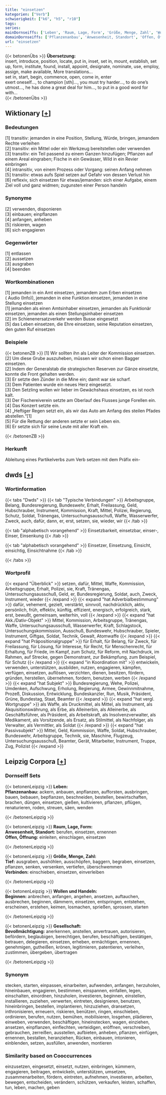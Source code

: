 ```yaml
---
title: "einsetzen"
kategorien: ["Verb"]
schwierigkeit: ["k6", "h5", "r10"]
tags:
series:
mainDornseiffs: ['Leben', 'Raum, Lage, Form', 'Größe, Menge, Zahl', 'Wollen und Handeln', 'Gesellschaft']
domainDornseiffs: ['Pflanzenanbau', 'Anwesenheit, Standort', 'Offen, Öffnung', 'Tief', 'Verbinden', 'Beginnen', 'Bevollmächtigung']
url: "einsetzen"
---
```


{{< betonenÜbs >}}
**Übersetzung:**  
insert, introduce, position, locate, put in, inset, set in, mount, establish, set up, form, institute, found, install, appoint, designate, nominate, use, employ, assign, make available, More translations...  
set in, start, begin, commence, open, come in, enter  
exert oneself..., to champion [sth]..., you must try harder..., to do one’s utmost..., he has done a great deal for him..., to put in a good word for with...  
{{< /betonenÜbs >}}

## Wiktionary [[+](https://de.wiktionary.org/wiki/einsetzen)]

### Bedeutungen
[1] transitiv: jemanden in eine Position, Stellung, Würde, bringen, jemandem Rechte verleihen  
[2] transitiv: ein Mittel oder ein Werkzeug bereitstellen oder verwenden  
[3] transitiv: ein Teil passend zu einem Ganzen hinzufügen; Pflanzen auf einem Areal eingraben; Fische in ein Gewässer, Wild in ein Revier einbringen  
[4] intransitiv, von einem Prozess oder Vorgang: seinen Anfang nehmen  
[5] transitiv: etwas aufs Spiel setzen auf Gefahr von dessen Verlust hin  
[6] reflexiv, sich einsetzen für etwas/jemanden: sich einer Aufgabe, einem Ziel voll und ganz widmen; zugunsten einer Person handeln  

### Synonyme
[2] verwenden, disponieren  
[3] einbauen; einpflanzen  
[4] anfangen, anheben  
[5] riskieren, wagen  
[6] sich engagieren  

### Gegenwörter
[1] entlassen  
[2] aussetzen  
[3] ausgraben  
[4] beenden  

### Wortkombinationen
[1] jemanden in ein Amt einsetzen, jemandem zum Erben einsetzen ( Audio (Info)), jemanden in eine Funktion einsetzen, jemanden in eine Stellung einsetzen  
[1] jemanden als einen Amtsinhaber einsetzen, jemanden als Funktionär einsetzen, jemanden als einen Stellungsinhaber einsetzen  
[2] im Schienenersatzverkehr werden Busse eingesetzt  
[5] das Leben einsetzen, die Ehre einsetzen, seine Reputation einsetzen, den guten Ruf einsetzen  

### Beispiele
{{< betonenZB >}}
[1] Wir sollten ihn als Leiter der Kommission einsetzen.  
[2] Um diese Grube auszuheben, müssen wir schon einen Bagger einsetzen.  
[2] Indem der Generalstab die strategischen Reserven zur Gänze einsetzte, konnte die Front gehalten werden.  
[3] Er setzte den Zünder in die Mine ein; damit war sie scharf.  
[3] Dem Patienten wurde ein neues Herz eingesetzt.  
[3] Den Setzling wollen wir lieber im Gewächshaus einsetzen, es ist noch kalt.  
[3] Der Fischereiverein setzte am Oberlauf des Flusses junge Forellen ein.  
[4] Das Konzert setzte ein.  
[4] „Heftiger Regen setzt ein, als wir das Auto am Anfang des steilen Pfades abstellen.“[1]  
[5] Für die Rettung der anderen setzte er sein Leben ein.  
[6] Er setzte sich für seine Leute mit aller Kraft ein.  

{{< /betonenZB >}}
### Herkunft
Ableitung eines Partikelverbs zum Verb setzen mit dem Präfix ein-  



## dwds [[+](https://www.dwds.de/wb/einsetzen)]

### Wortinformation
{{< tabs "Dwds" >}}
{{< tab "Typische Verbindungen" >}}
Arbeitsgruppe, Belang, Bundesregierung, Bundeswehr, Erhalt, Freilassung, Geld, Hubschrauber, Instrument, Kommission, Kraft, Mittel, Polizei, Regierung, Schutz, Soldat, Tränengas, Untersuchungsausschuß, Waffe, Wasserwerfer, Zweck, auch, dafür, dann, er, erst, setzen, sie, wieder, wir
{{< /tab >}}

{{< tab "alphabetisch vorangehend" >}}
Einsetzbarkeit, einsetzbar, einser-, Einser, Einsenkung
{{< /tab >}}

{{< tab "alphabetisch vorangehend" >}}
Einsetzer, Einsetzung, Einsicht, einsichtig, Einsichtnahme
{{< /tab >}}

{{< /tabs >}}

### Wortprofil
{{< expand "Überblick" >}} setzen, dafür, Mittel, Waffe, Kommission, Arbeitsgruppe, Erhalt, Polizei, sie, Kraft, Tränengas, Untersuchungsausschuß, Geld, er, Bundesregierung, Soldat, auch, Zweck, Instrument, wieder {{< /expand >}}
{{< expand "hat Adverbialbestimmung" >}} dafür, vehement, gezielt, verstärkt, sinnvoll, nachdrücklich, aktiv, persönlich, früh, effektiv, künftig, effizient, energisch, erfolgreich, stark, erst, bewußt, gemeinsam, weiterhin, voll {{< /expand >}}
{{< expand "hat Akk./Dativ-Objekt" >}} Mittel, Kommission, Arbeitsgruppe, Tränengas, Waffe, Untersuchungsausschuß, Wasserwerfer, Kraft, Schlagstock, Untersuchungskommission, Ausschuß, Bundeswehr, Hubschrauber, Spieler, Instrument, Giftgas, Soldat, Technik, Gewalt, Atomwaffe {{< /expand >}}
{{< expand "hat Präpositionalgruppe" >}} für Erhalt, für Belang, für Zweck, für Freilassung, für Lösung, für Interesse, für Recht, für Menschenrecht, für Erhaltung, für Friede, im Kampf, zum Schutz, für Reform, mit Nachdruck, im Rahmen, auf Strecke, gegen Demonstrant, zur Bekämpfung, zum Beispiel, für Schutz {{< /expand >}}
{{< expand "in Koordination mit" >}} entwickeln, verwenden, unterstützen, ausbilden, nutzen, engagieren, kämpfen, verfügen, einsetzen, auflösen, verzichten, dienen, besitzen, fördern, gründen, herstellen, übernehmen, fordern, benutzen, werben {{< /expand >}}
{{< expand "hat Subjekt" >}} Bundesregierung, Wehe, Polizei, Umdenken, Aufschwung, Erholung, Regierung, Armee, Gewinnmitnahme, Prozeß, Diskussion, Entwicklung, Bundeskanzler, Run, Musik, Präsident, Grüne, Bundestag, Staat, Beamter {{< /expand >}}
{{< expand "hat vergl. Wortgruppe" >}} als Waffe, als Druckmittel, als Mittel, als Instrument, als Akquisitionswährung, als Erbe, als Alleinerbin, als Alleinerbe, als Geschäftsführer, als Präsident, als Arbeitskraft, als Insolvenzverwalter, als Medikament, als Vorsitzende, als Ersatz, als Stilmittel, als Nachfolger, als Verwalter, als Vermittler, als Soldat {{< /expand >}}
{{< expand "hat Passivsubjekt" >}} Mittel, Geld, Kommission, Waffe, Soldat, Hubschrauber, Bundeswehr, Arbeitsgruppe, Technik, sie, Maschine, Flugzeug, Untersuchungsausschuß, Beamter, Gerät, Mitarbeiter, Instrument, Truppe, Zug, Polizist {{< /expand >}}

## Leipzig Corpora [[+](https://corpora.uni-leipzig.de/en/res?word=einsetzen&corpusId=deu_newscrawl-public_2018)]

### Dornseiff Sets
{{< betonenLeipzig >}}
**Leben:**  
**Pflanzenanbau:** ackern, anbauen, anpflanzen, aufforsten, ausbringen, bauen, bebauen, bepflanzen, beschneiden, bestellen, bewirtschaften, brachen, düngen, einsetzen, gießen, kultivieren, pflanzen, pflügen, renaturieren, roden, streuen, säen, wenden  

{{< /betonenLeipzig >}}


{{< betonenLeipzig >}}
**Raum, Lage, Form:**  
**Anwesenheit, Standort:** berufen, einsetzen, ernennen  
**Offen, Öffnung:** einleiten, einschlagen, einsetzen  

{{< /betonenLeipzig >}}


{{< betonenLeipzig >}}
**Größe, Menge, Zahl:**  
**Tief:** ausgraben, aushöhlen, ausschöpfen, baggern, begraben, einsetzen, pflanzen, senken, versenken, vertiefen, überschwemmen  
**Verbinden:** einschieben, einsetzen, einverleiben  

{{< /betonenLeipzig >}}


{{< betonenLeipzig >}}
**Wollen und Handeln:**  
**Beginnen:** anbrechen, anfangen, angehen, ansetzen, auftauchen, ausbrechen, beginnen, dämmern, einsetzen, entspringen, entstehen, erscheinen, erstehen, keimen, losmachen, sprießen, sprossen, starten  

{{< /betonenLeipzig >}}


{{< betonenLeipzig >}}
**Gesellschaft:**  
**Bevollmächtigung:** anerkennen, anstellen, anvertrauen, autorisieren, befördern, beglaubigen, berechtigen, berufen, beschäftigen, bestätigen, betrauen, delegieren, einsetzen, erheben, ermächtigen, ernennen, genehmigen, gutheißen, krönen, legitimieren, patentieren, verleihen, zustimmen, übergeben, übertragen  

{{< /betonenLeipzig >}}

### Synonym
stecken, starten, einpassen, einarbeiten, aufwenden, anfangen, herzuholen, hineinbauen, engagieren, bestimmen, einspannen, einfallen, legen, einschalten, einordnen, hinzuholen, investieren, beginnen, einstellen, installieren, zuziehen, verwerten, eintreten, designieren, benutzen, hineinbringen, bestellen, implantieren, hinzuziehen, dransetzen, inthronisieren, erneuern, riskieren, benützen, ringen, einschieben, ordinieren, berufen, nutzen, bemühen, mobilisieren, losgehen, plädieren, einweben, verwenden, beschäftigen, hineinstecken, wagen, einziehen, ansetzen, einpflanzen, einflechten, verteidigen, eröffnen, verschreiben, gebrauchen, zerreißen, ausstellen, aufbieten, anheben, pflanzen, einfügen, ernennen, bestallen, heranziehen, Rücken, einbauen, intonieren, einblenden, setzen, ausfüllen, anwenden, montieren


### Similarity based on Cooccurrences
einzusetzen, eingesetzt, einsetzt, nutzen, einbringen, kümmern, engagieren, beitragen, entwickeln, unterstützen, umsetzen, zusammenarbeiten, fördern, eintreten, aufnehmen, investieren, arbeiten, bewegen, entscheiden, verändern, schützen, verkaufen, leisten, schaffen, tun, leben, machen, geben

